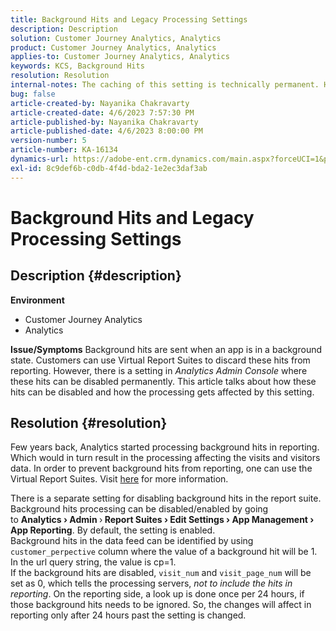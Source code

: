 ```yaml
---
title: Background Hits and Legacy Processing Settings
description: Description
solution: Customer Journey Analytics, Analytics
product: Customer Journey Analytics, Analytics
applies-to: Customer Journey Analytics, Analytics
keywords: KCS, Background Hits
resolution: Resolution
internal-notes: The caching of this setting is technically permanent. However, since we restart those services daily, we are practically manually busting that cache once very 24 hours. The setting caching behavior isn't really documented and is more just of an implementation detail. Therefore, be careful when sharing the information with customers.
bug: false
article-created-by: Nayanika Chakravarty
article-created-date: 4/6/2023 7:57:30 PM
article-published-by: Nayanika Chakravarty
article-published-date: 4/6/2023 8:00:00 PM
version-number: 5
article-number: KA-16134
dynamics-url: https://adobe-ent.crm.dynamics.com/main.aspx?forceUCI=1&pagetype=entityrecord&etn=knowledgearticle&id=6378873d-b5d4-ed11-a7c7-6045bd006b3d
exl-id: 8c9def6b-c0db-4f4d-bda2-1e2ec3daf3ab
---
```

# Background Hits and Legacy Processing Settings

## Description {#description}

<b>Environment</b>
- Customer Journey Analytics
- Analytics



<b>Issue/Symptoms</b>
Background hits are sent when an app is in a background state. Customers can use Virtual Report Suites to discard these hits from reporting. However, there is a setting in *Analytics Admin Console* where these hits can be disabled permanently. This article talks about how these hits can be disabled and how the processing gets affected by this setting.


## Resolution {#resolution}


Few years back, Analytics started processing background hits in reporting. Which would in turn result in the processing affecting the visits and visitors data. In order to prevent background hits from reporting, one can use the Virtual Report Suites. Visit [here](https://experienceleague.adobe.com/docs/analytics/components/virtual-report-suites/vrs-components.html?lang=en) for more information.

There is a separate setting for disabling background hits in the report suite. Background hits processing can be disabled/enabled by going to <b>Analytics </b><b>›</b><b> Admin </b>›<b> Report Suites </b><b>›</b><b> Edit Settings </b><b>›</b><b> App Management </b><b>›</b><b> App Reporting</b>. By default, the setting is enabled.
<br>Background hits in the data feed can be identified by using `customer_perpective` column where the value of a background hit will be 1. In the url query string, the value is cp=1.<br>
If the background hits are disabled, `visit_num` and `visit_page_num` will be set as 0, which tells the processing servers, *not to include the hits in reporting*. On the reporting side, a look up is done once per 24 hours, if those background hits needs to be ignored. So, the changes will affect in reporting only after 24 hours past the setting is changed.

